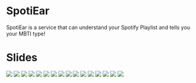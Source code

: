 # SpotiEar

SpotiEar is a service that can understand your Spotify Playlist and tells you your MBTI type!

# Slides

![](./pics/1.jpg)
![](./pics/2.jpg)
![](./pics/3.jpg)
![](./pics/4.jpg)
![](./pics/5.jpg)
![](./pics/6.jpg)
![](./pics/7.jpg)
![](./pics/8.jpg)
![](./pics/9.jpg)
![](./pics/10.jpg)
![](./pics/11.jpg)
![](./pics/12.jpg)
![](./pics/13.jpg)
![](./pics/14.jpg)
![](./pics/15.jpg)
![](./pics/16.jpg)
